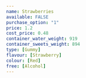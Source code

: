 ```yaml
---
name: Strawberries
available: FALSE
purchase_option: "1"
price: 1.2
cost_price: 0.48
container_water_weight: 919
container_sweets_weight: 894
type: [Gummy]
flavour: [Strawberry]
colour: [Red]
free: [Alcohol]
---
```

